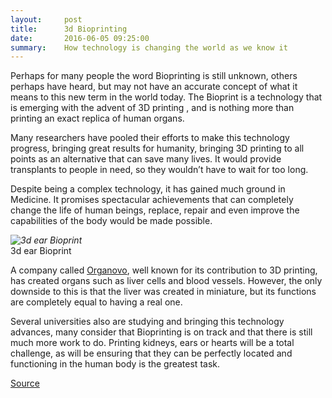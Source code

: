 ```yaml
---
layout:     post
title:      3d Bioprinting
date:       2016-06-05 09:25:00
summary:    How technology is changing the world as we know it
---
```


Perhaps for many people the word Bioprinting is still unknown, others perhaps have heard, but may not have an accurate concept of what it
means to this new term in the world today. The Bioprint is a technology that is emerging with the advent of 3D printing , and is nothing 
more than printing an exact replica of human organs. 

Many researchers have pooled their efforts to make this technology progress, bringing great results for humanity, bringing 3D printing to 
all points as an alternative that can save many lives. It would provide transplants to people in need, so they wouldn’t have to wait for 
too long.

Despite being a complex technology, it has gained much ground in Medicine. It promises spectacular achievements that can completely change
the life of human beings, replace, repair and even improve the capabilities of the body would be made possible.

_![3d ear Bioprint](https://github.com/raeldominiquini/raeldominiquini.github.io/blob/master/images/9_bioprinting.jpg?raw=true)_      
3d ear Bioprint

A company called [Organovo](http://organovo.com/), well known for its contribution to 3D printing, has created organs such as liver 
cells and blood vessels. However, the only downside to this is that the liver was created in miniature, but its functions are completely
equal to having a real one.

Several universities also are studying and bringing this technology advances, many consider that Bioprinting is on track and that there
is still much more work to do. Printing kidneys, ears or hearts will be a total challenge, as will be ensuring that they can be
perfectly located and functioning in the human body is the greatest task.

[Source](http://make-r.co/blog/make-revolution/bioimpresion-3d-una-replica-exacta-de-un-organo-humano)

